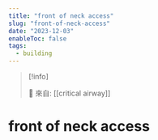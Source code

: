 ```yaml
---
title: "front of neck access"
slug: "front-of-neck-access"
date: "2023-12-03"
enableToc: false
tags:
  - building
---
```


> [!info]
>
> 🌱 來自: [[critical airway]]

# front of neck access


